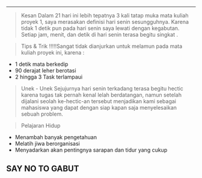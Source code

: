 ************************
> Kesan
Dalam 21 hari ini lebih tepatnya 3 kali tatap muka mata kuliah proyek 1, saya merasakan definisi hari senin sesungguhnya.
Karena tidak 1 detik pun pada hari senin saya lewati dengan kegabutan. Setiap jam, menit, dan detik di hari senin terasa begitu singkat .

> Tips & Trik
!!!!!Sangat tidak dianjurkan untuk melamun pada mata kuliah proyek ini, karena :
* 1 detik mata berkedip
* 90 derajat leher berotasi
* 2 hingga 3 Task terlampaui

> Unek - Unek
Sejujurnya hari senin terkadang terasa begitu hectic karena tugas tak pernah kenal lelah berdatangan, namun setelah dijalani seolah ke-hectic-an tersebut menjadikan kami sebagai mahasiswa yang dapat dengan siap kapan saja menyelesaikan sebuah problem.

> Pelajaran Hidup
* Menambah banyak pengetahuan
* Melatih jiwa berorganisasi
* Menyadarkan akan pentingnya sarapan dan tidur yang cukup

## SAY NO TO GABUT